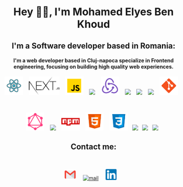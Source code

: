 <!-- # Hi 👋 My name is Mohamed Elyes Ben khoud

## Full stack Developer ()

- 🌍  I'm based in Romania
- ✉️  You can contact me at [elyesbenkhoud377@gmail.com](mailto:elyesbenkhoud377@gmail.com)

### Skills

<p align="left">
  <a href="https://developer.mozilla.org/en-US/docs/Web/JavaScript" target="_blank" rel="noreferrer"><img src="https://raw.githubusercontent.com/danielcranney/readme-generator/main/public/icons/skills/javascript-colored.svg" width="36" height="36" alt="Javascript" /></a>
  <a href="https://www.typescriptlang.org/" target="_blank" rel="noreferrer"><img src="https://raw.githubusercontent.com/danielcranney/readme-generator/main/public/icons/skills/typescript-colored.svg" width="36" height="36" alt="Typescript" /></a>
  <a href="https://developer.mozilla.org/en-US/docs/Glossary/HTML5" target="_blank" rel="noreferrer"><img src="https://raw.githubusercontent.com/danielcranney/readme-generator/main/public/icons/skills/html5-colored.svg" width="36" height="36" alt="HTML5" /></a>
  <a href="https://reactjs.org/" target="_blank" rel="noreferrer"><img src="https://raw.githubusercontent.com/danielcranney/readme-generator/main/public/icons/skills/react-colored.svg" width="36" height="36" alt="React" /></a>
  <a href="https://nextjs.org/docs" target="_blank" rel="noreferrer"><img src="https://raw.githubusercontent.com/danielcranney/readme-generator/main/public/icons/skills/nextjs-colored-dark.svg" width="36" height="36" alt="NextJs" /></a>
  <a href="https://jquery.com/" target="_blank" rel="noreferrer"><img src="https://raw.githubusercontent.com/danielcranney/readme-generator/main/public/icons/skills/jquery-colored.svg" width="36" height="36" alt="JQuery" /></a>
  <a href="https://www.w3.org/TR/CSS/#css" target="_blank" rel="noreferrer"><img src="https://raw.githubusercontent.com/danielcranney/readme-generator/main/public/icons/skills/css3-colored.svg" width="36" height="36" alt="CSS3" /></a>
  <a href="https://tailwindcss.com/" target="_blank" rel="noreferrer"><img src="https://raw.githubusercontent.com/danielcranney/readme-generator/main/public/icons/skills/tailwindcss-colored.svg" width="36" height="36" alt="TailwindCSS" /></a>
  <a href="https://getbootstrap.com/" target="_blank" rel="noreferrer"><img src="https://raw.githubusercontent.com/danielcranney/readme-generator/main/public/icons/skills/bootstrap-colored.svg" width="36" height="36" alt="Bootstrap" /></a>
  <a href="https://babeljs.io/" target="_blank" rel="noreferrer"><img src="https://raw.githubusercontent.com/danielcranney/readme-generator/main/public/icons/skills/babel-colored-dark.svg" width="36" height="36" alt="Babel" /></a>
  <a href="https://webpack.js.org/" target="_blank" rel="noreferrer"><img src="https://raw.githubusercontent.com/danielcranney/readme-generator/main/public/icons/skills/webpack-colored.svg" width="36" height="36" alt="Webpack" /></a>
  <a href="https://redux.js.org/" target="_blank" rel="noreferrer"><img src="https://raw.githubusercontent.com/danielcranney/readme-generator/main/public/icons/skills/redux-colored.svg" width="36" height="36" alt="Redux" /></a>
  <a href="https://mui.com/" target="_blank" rel="noreferrer"><img src="https://raw.githubusercontent.com/danielcranney/readme-generator/main/public/icons/skills/materialui-colored.svg" width="36" height="36" alt="Material UI" /></a>
  <a href="https://nodejs.org/en/" target="_blank" rel="noreferrer"><img src="https://raw.githubusercontent.com/danielcranney/readme-generator/main/public/icons/skills/nodejs-colored.svg" width="36" height="36" alt="NodeJS" /></a>
  <a href="https://expressjs.com/" target="_blank" rel="noreferrer"><img src="https://raw.githubusercontent.com/danielcranney/readme-generator/main/public/icons/skills/express-colored-dark.svg" width="36" height="36" alt="Express" /></a>
  <a href="https://docs.nestjs.com/" target="_blank" rel="noreferrer"><img src="https://raw.githubusercontent.com/danielcranney/readme-generator/main/public/icons/skills/nestjs-colored.svg" width="36" height="36" alt="NestJS" /></a>
  <a href="https://www.mongodb.com/" target="_blank" rel="noreferrer"><img src="https://raw.githubusercontent.com/danielcranney/readme-generator/main/public/icons/skills/mongodb-colored.svg" width="36" height="36" alt="MongoDB" /></a>
  <a href="https://www.mysql.com/" target="_blank" rel="noreferrer"><img src="https://raw.githubusercontent.com/danielcranney/readme-generator/main/public/icons/skills/mysql-colored.svg" width="36" height="36" alt="MySQL" /></a>
  <a href="https://firebase.google.com/" target="_blank" rel="noreferrer"><img src="https://raw.githubusercontent.com/danielcranney/readme-generator/main/public/icons/skills/firebase-colored.svg" width="36" height="36" alt="Firebase" /></a>
  <a href="https://www.heroku.com/" target="_blank" rel="noreferrer"><img src="https://raw.githubusercontent.com/danielcranney/readme-generator/main/public/icons/skills/heroku-colored.svg" width="36" height="36" alt="Heroku" /></a>

  </p>
              <p align="left">
                    <a href="https://www.dev.to/elyesbenkhoud_93" target="_blank" rel="noreferrer"><img src="https://raw.githubusercontent.com/danielcranney/readme-generator/main/public/icons/socials/devdotto-dark.svg" width="32" height="32" /></a>
                    <a href="https://www.github.com/ElyesBenKhoud" target="_blank" rel="noreferrer"><img src="https://raw.githubusercontent.com/danielcranney/readme-generator/main/public/icons/socials/github-dark.svg" width="32" height="32" /></a>
                    <a href="https://www.linkedin.com/in//mohamedelyes-benkhoud/" target="_blank" rel="noreferrer"><img src="https://raw.githubusercontent.com/danielcranney/readme-generator/main/public/icons/socials/linkedin.svg" width="32" height="32" /></a>
                    <a href="http://www.medium.com/@ElyesBenKhoud" target="_blank" rel="noreferrer"><img src="https://raw.githubusercontent.com/danielcranney/readme-generator/main/public/icons/socials/medium-dark.svg" width="32" height="32" /></a>
                    <a href="https://www.stackoverflow.com/users/16297251/elyes-ben-khoud" target="_blank" rel="noreferrer"><img src="https://raw.githubusercontent.com/danielcranney/readme-generator/main/public/icons/socials/stackoverflow.svg" width="32" height="32" /></a></p>
                    <a
                    href="http://www.github.com/ElyesBenKhoud"><img
                src="https://github-readme-streak-stats.herokuapp.com/?user=ElyesBenKhoud&stroke=ffffff&background=1c1917&ring=0891b2&fire=0891b2&currStreakNum=ffffff&currStreakLabel=0891b2&sideNums=ffffff&sideLabels=ffffff&dates=ffffff&hide_border=true" /></a><a
                    href="http://www.github.com/ElyesBenKhoud"><img src="https://activity-graph.herokuapp.com/graph?username=ElyesBenKhoud&bg_color=1c1917&color=ffffff&line=0891b2&point=ffffff&area_color=1c1917&area=true&hide_border=true&custom_title=GitHub%20Commits%20Graph" alt="GitHub Commits Graph" /></a> -->

  <h1 align="center"> Hey 👋🏽, I'm Mohamed Elyes Ben Khoud </h1>
<h2 align="center">
    I'm a Software developer based in Romania:
</h2>

<h4 align="center">
I'm a web developer based in Cluj-napoca specialize in Frontend engineering, focusing on building high quality web experiences.
</h3>

<!-- - **Responsive ✅**
- **Intuitive 🤩**
- **Dynamic 🧬**
- **Reusable ♻️**
- **Secure 🛡️**
- **Load blazing fast 🚀**
- **SEO Optimized **
- **Crafted with pixel-perfect code ✨** -->

<!-- <h2 align="left">
  Here are some technologies I use:
</h2> -->


<p align="center">
<code><img height="50" src="https://github.com/chandan-reddy-k/chandan-reddy-k/blob/master/assets/react.png"></code> &nbsp;&nbsp;
<code><img height="50" src="https://github.com/chandan-reddy-k/chandan-reddy-k/blob/master/assets/next.png"></code> &nbsp;&nbsp;
<code><img height="50" src="https://github.com/chandan-reddy-k/chandan-reddy-k/blob/master/assets/js.png"></code> &nbsp;&nbsp;
<code><img height="50" src="https://raw.githubusercontent.com/danielcranney/readme-generator/main/public/icons/skills/typescript-colored.svg"></code> &nbsp;&nbsp;
<code><img height="50" src="https://github.com/chandan-reddy-k/chandan-reddy-k/blob/master/assets/redux.png"></code> &nbsp;&nbsp;
<code><img height="50" src="https://raw.githubusercontent.com/danielcranney/readme-generator/main/public/icons/skills/nodejs-colored.svg"></code> &nbsp;&nbsp;
<code><img height="50" src="https://raw.githubusercontent.com/danielcranney/readme-generator/main/public/icons/skills/express-colored-dark.svg"></code> &nbsp;&nbsp;
<code><img height="50" src="https://www.shareicon.net/data/512x512/2016/07/10/119473_development_512x512.png"></code> &nbsp;&nbsp;
<code><img height="50" src="https://github.com/chandan-reddy-k/chandan-reddy-k/blob/master/assets/git.png"></code> &nbsp;&nbsp;

</p>

<br/>

<p align="center">
<code><img height="50" src="https://github.com/chandan-reddy-k/chandan-reddy-k/blob/master/assets/graphql.png"></code> &nbsp;&nbsp;
<code><img height="50" src="https://raw.githubusercontent.com/danielcranney/readme-generator/main/public/icons/skills/mysql-colored.svg"></code> &nbsp;&nbsp;
<code><img height="50" src="https://github.com/chandan-reddy-k/chandan-reddy-k/blob/master/assets/npm.png"></code> &nbsp;&nbsp;
<code><img height="50" src="https://github.com/chandan-reddy-k/chandan-reddy-k/blob/master/assets/html.png"></code> &nbsp;&nbsp;
<code><img height="50" src="https://github.com/chandan-reddy-k/chandan-reddy-k/blob/master/assets/css.png"></code>&nbsp;&nbsp;
<code><img height="50" src="https://raw.githubusercontent.com/danielcranney/readme-generator/main/public/icons/skills/tailwindcss-colored.svg"></code>&nbsp;&nbsp;
<code><img height="50" src="https://raw.githubusercontent.com/danielcranney/readme-generator/main/public/icons/skills/bootstrap-colored.svg"></code>&nbsp;&nbsp;
<code><img height="50" src="https://raw.githubusercontent.com/danielcranney/readme-generator/main/public/icons/skills/materialui-colored.svg"></code>&nbsp;&nbsp;

</p>

<h2 align="center">
  Contact me:
</h2>

<br/>
<p align="center">
 <a href="mailto:elyesbenkhoud377@gmail.com"><img src="https://github.com/chandan-reddy-k/chandan-reddy-k/blob/master/assets/gmail.svg" width="30px" alt="mail"></a> &nbsp; &nbsp;
   <a href="https://github.com/ElyesBenkhoud"><img src="https://cdn-icons-png.flaticon.com/512/25/25231.png" width="30px" alt="mail"></a> &nbsp; &nbsp;
  <a href="https://www.linkedin.com/in/mohamedelyes-benkhoud/"><img src="https://github.com/chandan-reddy-k/chandan-reddy-k/blob/master/assets/linkedin.svg" width="30px" alt="LinkedIn"></a> &nbsp; &nbsp;
</p>

